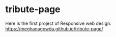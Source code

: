 # tribute-page
Here is the first project of Responsive web design.
https://meghanagowda.github.io/tribute-page/
